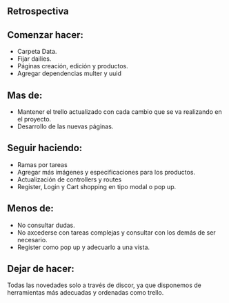 ## Retrospectiva

## Comenzar hacer:
- Carpeta Data.
- Fijar dailies.
- Páginas creación, edición y productos.
- Agregar dependencias multer y uuid
  
## Mas de:
- Mantener el trello actualizado con cada cambio que se va realizando en el proyecto.
- Desarrollo de las nuevas páginas.
  
## Seguir haciendo:
- Ramas por tareas
- Agregar más imágenes y especificaciones para los productos.
- Actualización de controllers y routes
- Register, Login y Cart shopping en tipo modal o pop up.

## Menos de:
- No consultar dudas.
- No axcederse con tareas complejas y consultar con los demás de ser necesario.
- Register como pop up y adecuarlo a una vista.

## Dejar de hacer:
Todas las novedades solo a través de discor, ya que disponemos de herramientas más adecuadas y ordenadas como trello.
